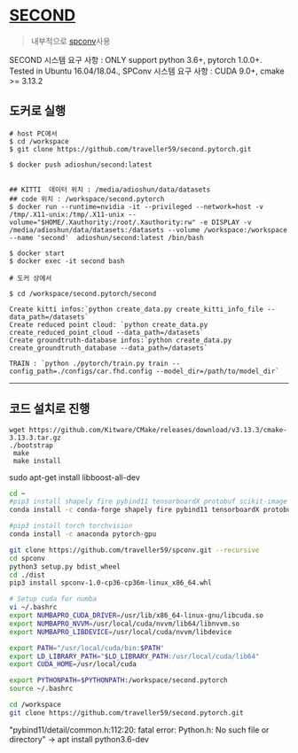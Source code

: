 # [SECOND](https://github.com/traveller59/second.pytorch)

> 내부적으로 [spconv](https://github.com/traveller59/spconv)사용

SECOND 시스템 요구 사항 : ONLY support python 3.6+, pytorch 1.0.0+. Tested in Ubuntu 16.04/18.04., 
SPConv 시스템 요구 사항 : CUDA 9.0+, cmake >= 3.13.2


## 도커로 실행 

```
# host PC에서 
$ cd /workspace
$ git clone https://github.com/traveller59/second.pytorch.git

$ docker push adioshun/second:latest


## KITTI  데이터 위치 : /media/adioshun/data/datasets
## code 위치 : /workspace/second.pytorch
$ docker run --runtime=nvidia -it --privileged --network=host -v /tmp/.X11-unix:/tmp/.X11-unix --volume="$HOME/.Xauthority:/root/.Xauthority:rw" -e DISPLAY -v /media/adioshun/data/datasets:/datasets --volume /workspace:/workspace --name 'second'  adioshun/second:latest /bin/bash

$ docker start 
$ docker exec -it second bash

# 도커 상에서 

$ cd /workspace/second.pytorch/second

Create kitti infos:`python create_data.py create_kitti_info_file --data_path=/datasets`
Create reduced point cloud: `python create_data.py create_reduced_point_cloud --data_path=/datasets`
Create groundtruth-database infos:`python create_data.py create_groundtruth_database --data_path=/datasets`

TRAIN : `python ./pytorch/train.py train --config_path=./configs/car.fhd.config --model_dir=/path/to/model_dir`
```



---


## 코드 설치로 진행 

```
wget https://github.com/Kitware/CMake/releases/download/v3.13.3/cmake-3.13.3.tar.gz
./bootstrap
 make
 make install
```

sudo apt-get install libboost-all-dev


```sh
cd ~
#pip3 install shapely fire pybind11 tensorboardX protobuf scikit-image numba pillow numba
conda install -c conda-forge shapely fire pybind11 tensorboardX protobuf scikit-image numba pillow numba

#pip3 install torch torchvision
conda install -c anaconda pytorch-gpu 

git clone https://github.com/traveller59/spconv.git --recursive
cd spconv
python3 setup.py bdist_wheel
cd ./dist
pip3 install spconv-1.0-cp36-cp36m-linux_x86_64.whl

# Setup cuda for numba
vi ~/.bashrc
export NUMBAPRO_CUDA_DRIVER=/usr/lib/x86_64-linux-gnu/libcuda.so
export NUMBAPRO_NVVM=/usr/local/cuda/nvvm/lib64/libnvvm.so
export NUMBAPRO_LIBDEVICE=/usr/local/cuda/nvvm/libdevice

export PATH="/usr/local/cuda/bin:$PATH"  
export LD_LIBRARY_PATH="$LD_LIBRARY_PATH:/usr/local/cuda/lib64"
export CUDA_HOME=/usr/local/cuda

export PYTHONPATH=$PYTHONPATH:/workspace/second.pytorch
source ~/.bashrc

cd /workspace
git clone https://github.com/traveller59/second.pytorch.git
```

"pybind11/detail/common.h:112:20: fatal error: Python.h: No such file or directory" -> apt install python3.6-dev


